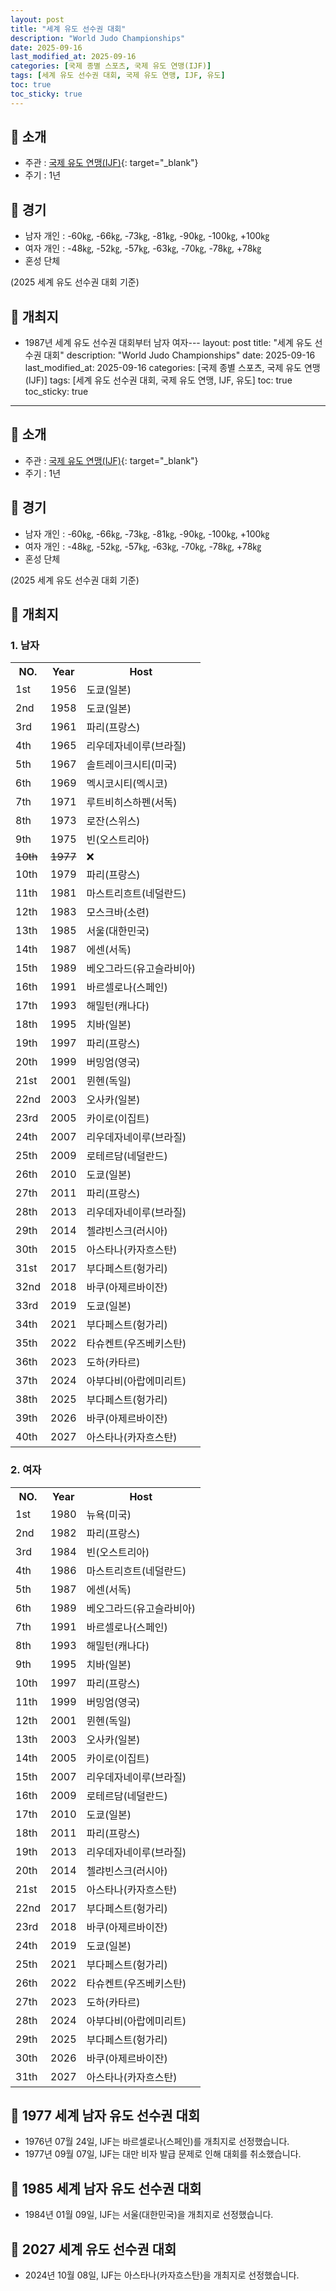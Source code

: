 ```yaml
---
layout: post
title: "세계 유도 선수권 대회"
description: "World Judo Championships"
date: 2025-09-16
last_modified_at: 2025-09-16
categories: [국제 종별 스포츠, 국제 유도 연맹(IJF)]
tags: [세계 유도 선수권 대회, 국제 유도 연맹, IJF, 유도]
toc: true
toc_sticky: true
---
```

## 📜 소개
* 주관 : [국제 유도 연맹(IJF)](https://www.ijf.org/){: target="_blank"}
* 주기 : 1년

## 📜 경기
* 남자 개인 : -60㎏, -66㎏, -73㎏, -81㎏, -90㎏, -100㎏, +100㎏
* 여자 개인 : -48㎏, -52㎏, -57㎏, -63㎏, -70㎏, -78㎏, +78㎏
* 혼성 단체

(2025 세계 유도 선수권 대회 기준)

## 📜 개최지
* 1987년 세계 유도 선수권 대회부터 남자 여자---
layout: post
title: "세계 유도 선수권 대회"
description: "World Judo Championships"
date: 2025-09-16
last_modified_at: 2025-09-16
categories: [국제 종별 스포츠, 국제 유도 연맹(IJF)]
tags: [세계 유도 선수권 대회, 국제 유도 연맹, IJF, 유도]
toc: true
toc_sticky: true
---
## 📜 소개
* 주관 : [국제 유도 연맹(IJF)](https://www.ijf.org/){: target="_blank"}
* 주기 : 1년

## 📜 경기
* 남자 개인 : -60㎏, -66㎏, -73㎏, -81㎏, -90㎏, -100㎏, +100㎏
* 여자 개인 : -48㎏, -52㎏, -57㎏, -63㎏, -70㎏, -78㎏, +78㎏
* 혼성 단체

(2025 세계 유도 선수권 대회 기준)

## 📜 개최지
### 1. 남자

<html>

<head>
    <meta charset="UTF-8">
</head>

<body>
    <table>
        <tr class="header-row">
            <th class="col-no">NO.</th>
            <th class="col-year">Year</th>
            <th class="col-host">Host</th>
        </tr>
        <tr>
            <td>1st</td>
            <td>1956</td>
            <td>도쿄(일본)</td>
        </tr>
        <tr>
            <td>2nd</td>
            <td>1958</td>
            <td>도쿄(일본)</td>
        </tr>
        <tr>
            <td>3rd</td>
            <td>1961</td>
            <td>파리(프랑스)</td>
        </tr>
        <tr>
            <td>4th</td>
            <td>1965</td>
            <td>리우데자네이루(브라질)</td>
        </tr>
        <tr>
            <td>5th</td>
            <td>1967</td>
            <td>솔트레이크시티(미국)</td>
        </tr>
        <tr>
            <td>6th</td>
            <td>1969</td>
            <td>멕시코시티(멕시코)</td>
        </tr>
        <tr>
            <td>7th</td>
            <td>1971</td>
            <td>루트비히스하펜(서독)</td>
        </tr>
        <tr>
            <td>8th</td>
            <td>1973</td>
            <td>로잔(스위스)</td>
        </tr>
        <tr>
            <td>9th</td>
            <td>1975</td>
            <td>빈(오스트리아)</td>
        </tr>
        <tr>
            <td><del>10th</del></td>
            <td><del>1977</del></td>
            <td>❌</td>
        </tr>
        <tr>
            <td>10th</td>
            <td>1979</td>
            <td>파리(프랑스)</td>
        </tr>
        <tr>
            <td>11th</td>
            <td>1981</td>
            <td>마스트리흐트(네덜란드)</td>
        </tr>
        <tr>
            <td>12th</td>
            <td>1983</td>
            <td>모스크바(소련)</td>
        </tr>
        <tr>
            <td><span class="korea-host">13th</span></td>
            <td><span class="korea-host">1985</span></td>
            <td><span class="korea-host">서울(대한민국)</span></td>
        </tr>
        <tr>
            <td>14th</td>
            <td>1987</td>
            <td>에센(서독)</td>
        </tr>
        <tr>
            <td>15th</td>
            <td>1989</td>
            <td>베오그라드(유고슬라비아)</td>
        </tr>
        <tr>
            <td>16th</td>
            <td>1991</td>
            <td>바르셀로나(스페인)</td>
        </tr>
        <tr>
            <td>17th</td>
            <td>1993</td>
            <td>해밀턴(캐나다)</td>
        </tr>
        <tr>
            <td>18th</td>
            <td>1995</td>
            <td>치바(일본)</td>
        </tr>
        <tr>
            <td>19th</td>
            <td>1997</td>
            <td>파리(프랑스)</td>
        </tr>
        <tr>
            <td>20th</td>
            <td>1999</td>
            <td>버밍엄(영국)</td>
        </tr>
        <tr>
            <td>21st</td>
            <td>2001</td>
            <td>뮌헨(독일)</td>
        </tr>
        <tr>
            <td>22nd</td>
            <td>2003</td>
            <td>오사카(일본)</td>
        </tr>
        <tr>
            <td>23rd</td>
            <td>2005</td>
            <td>카이로(이집트)</td>
        </tr>
        <tr>
            <td>24th</td>
            <td>2007</td>
            <td>리우데자네이루(브라질)</td>
        </tr>
        <tr>
            <td>25th</td>
            <td>2009</td>
            <td>로테르담(네덜란드)</td>
        </tr>
        <tr>
            <td>26th</td>
            <td>2010</td>
            <td>도쿄(일본)</td>
        </tr>
        <tr>
            <td>27th</td>
            <td>2011</td>
            <td>파리(프랑스)</td>
        </tr>
        <tr>
            <td>28th</td>
            <td>2013</td>
            <td>리우데자네이루(브라질)</td>
        </tr>
        <tr>
            <td>29th</td>
            <td>2014</td>
            <td>첼랴빈스크(러시아)</td>
        </tr>
        <tr>
            <td>30th</td>
            <td>2015</td>
            <td>아스타나(카자흐스탄)</td>
        </tr>
        <tr>
            <td>31st</td>
            <td>2017</td>
            <td>부다페스트(헝가리)</td>
        </tr>
        <tr>
            <td>32nd</td>
            <td>2018</td>
            <td>바쿠(아제르바이잔)</td>
        </tr>
        <tr>
            <td>33rd</td>
            <td>2019</td>
            <td>도쿄(일본)</td>
        </tr>
        <tr>
            <td>34th</td>
            <td>2021</td>
            <td>부다페스트(헝가리)</td>
        </tr>
        <tr>
            <td>35th</td>
            <td>2022</td>
            <td>타슈켄트(우즈베키스탄)</td>
        </tr>
        <tr>
            <td>36th</td>
            <td>2023</td>
            <td>도하(카타르)</td>
        </tr>
        <tr>
            <td>37th</td>
            <td>2024</td>
            <td>아부다비(아랍에미리트)</td>
        </tr>
        <tr>
            <td>38th</td>
            <td>2025</td>
            <td>부다페스트(헝가리)</td>
        </tr>
        <tr>
            <td>39th</td>
            <td>2026</td>
            <td>바쿠(아제르바이잔)</td>
        </tr>
        <tr>
            <td>40th</td>
            <td>2027</td>
            <td>아스타나(카자흐스탄)</td>
        </tr>
    </table>
</body>

</html>

### 2. 여자

<html>

<head>
    <meta charset="UTF-8">
</head>

<body>
    <table>
        <tr class="header-row">
            <th class="col-no">NO.</th>
            <th class="col-year">Year</th>
            <th class="col-host">Host</th>
        </tr>
        <tr>
            <td>1st</td>
            <td>1980</td>
            <td>뉴욕(미국)</td>
        </tr>
        <tr>
            <td>2nd</td>
            <td>1982</td>
            <td>파리(프랑스)</td>
        </tr>
        <tr>
            <td>3rd</td>
            <td>1984</td>
            <td>빈(오스트리아)</td>
        </tr>
        <tr>
            <td>4th</td>
            <td>1986</td>
            <td>마스트리흐트(네덜란드)</td>
        </tr>
        <tr>
            <td>5th</td>
            <td>1987</td>
            <td>에센(서독)</td>
        </tr>
        <tr>
            <td>6th</td>
            <td>1989</td>
            <td>베오그라드(유고슬라비아)</td>
        </tr>
        <tr>
            <td>7th</td>
            <td>1991</td>
            <td>바르셀로나(스페인)</td>
        </tr>
        <tr>
            <td>8th</td>
            <td>1993</td>
            <td>해밀턴(캐나다)</td>
        </tr>
        <tr>
            <td>9th</td>
            <td>1995</td>
            <td>치바(일본)</td>
        </tr>
        <tr>
            <td>10th</td>
            <td>1997</td>
            <td>파리(프랑스)</td>
        </tr>
        <tr>
            <td>11th</td>
            <td>1999</td>
            <td>버밍엄(영국)</td>
        </tr>
        <tr>
            <td>12th</td>
            <td>2001</td>
            <td>뮌헨(독일)</td>
        </tr>
        <tr>
            <td>13th</td>
            <td>2003</td>
            <td>오사카(일본)</td>
        </tr>
        <tr>
            <td>14th</td>
            <td>2005</td>
            <td>카이로(이집트)</td>
        </tr>
        <tr>
            <td>15th</td>
            <td>2007</td>
            <td>리우데자네이루(브라질)</td>
        </tr>
        <tr>
            <td>16th</td>
            <td>2009</td>
            <td>로테르담(네덜란드)</td>
        </tr>
        <tr>
            <td>17th</td>
            <td>2010</td>
            <td>도쿄(일본)</td>
        </tr>
        <tr>
            <td>18th</td>
            <td>2011</td>
            <td>파리(프랑스)</td>
        </tr>
        <tr>
            <td>19th</td>
            <td>2013</td>
            <td>리우데자네이루(브라질)</td>
        </tr>
        <tr>
            <td>20th</td>
            <td>2014</td>
            <td>첼랴빈스크(러시아)</td>
        </tr>
        <tr>
            <td>21st</td>
            <td>2015</td>
            <td>아스타나(카자흐스탄)</td>
        </tr>
        <tr>
            <td>22nd</td>
            <td>2017</td>
            <td>부다페스트(헝가리)</td>
        </tr>
        <tr>
            <td>23rd</td>
            <td>2018</td>
            <td>바쿠(아제르바이잔)</td>
        </tr>
        <tr>
            <td>24th</td>
            <td>2019</td>
            <td>도쿄(일본)</td>
        </tr>
        <tr>
            <td>25th</td>
            <td>2021</td>
            <td>부다페스트(헝가리)</td>
        </tr>
        <tr>
            <td>26th</td>
            <td>2022</td>
            <td>타슈켄트(우즈베키스탄)</td>
        </tr>
        <tr>
            <td>27th</td>
            <td>2023</td>
            <td>도하(카타르)</td>
        </tr>
        <tr>
            <td>28th</td>
            <td>2024</td>
            <td>아부다비(아랍에미리트)</td>
        </tr>
        <tr>
            <td>29th</td>
            <td>2025</td>
            <td>부다페스트(헝가리)</td>
        </tr>
        <tr>
            <td>30th</td>
            <td>2026</td>
            <td>바쿠(아제르바이잔)</td>
        </tr>
        <tr>
            <td>31th</td>
            <td>2027</td>
            <td>아스타나(카자흐스탄)</td>
        </tr>
    </table>
</body>

</html>

## 📜 1977 세계 남자 유도 선수권 대회
* 1976년 07월 24일, IJF는 바르셀로나(스페인)를 개최지로 선정했습니다.
* 1977년 09월 07일, IJF는 대만 비자 발급 문제로 인해 대회를 취소했습니다.

## 📜 1985 세계 남자 유도 선수권 대회
* 1984년 01월 09일, IJF는 <span class="korea-host">서울(대한민국)</span>을 개최지로 선정했습니다.

## 📜 2027 세계 유도 선수권 대회
* 2024년 10월 08일, IJF는 <span class="foreign-host">아스타나(카자흐스탄)</span>을 개최지로 선정했습니다.
